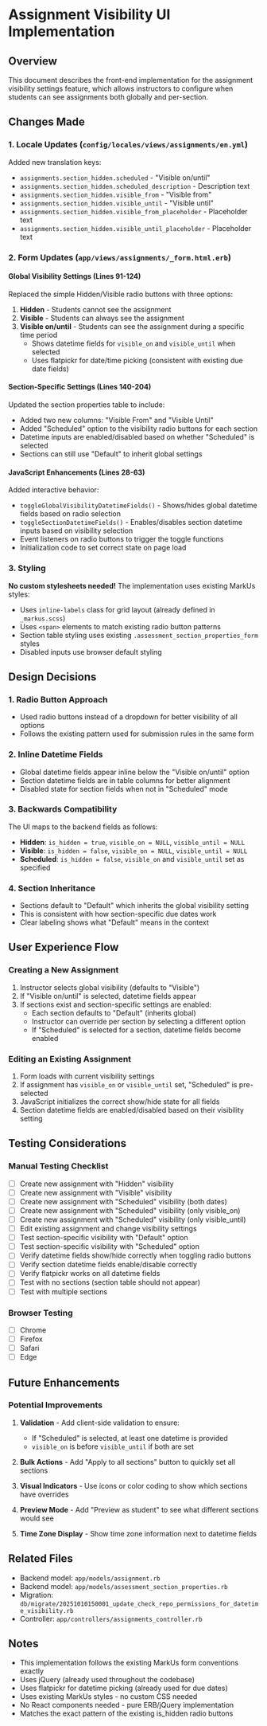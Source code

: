 # Assignment Visibility UI Implementation

## Overview
This document describes the front-end implementation for the assignment visibility settings feature, which allows instructors to configure when students can see assignments both globally and per-section.

## Changes Made

### 1. Locale Updates (`config/locales/views/assignments/en.yml`)
Added new translation keys:
- `assignments.section_hidden.scheduled` - "Visible on/until"
- `assignments.section_hidden.scheduled_description` - Description text
- `assignments.section_hidden.visible_from` - "Visible from"
- `assignments.section_hidden.visible_until` - "Visible until"
- `assignments.section_hidden.visible_from_placeholder` - Placeholder text
- `assignments.section_hidden.visible_until_placeholder` - Placeholder text

### 2. Form Updates (`app/views/assignments/_form.html.erb`)

#### Global Visibility Settings (Lines 91-124)
Replaced the simple Hidden/Visible radio buttons with three options:
1. **Hidden** - Students cannot see the assignment
2. **Visible** - Students can always see the assignment
3. **Visible on/until** - Students can see the assignment during a specific time period
   - Shows datetime fields for `visible_on` and `visible_until` when selected
   - Uses flatpickr for date/time picking (consistent with existing due date fields)

#### Section-Specific Settings (Lines 140-204)
Updated the section properties table to include:
- Added two new columns: "Visible From" and "Visible Until"
- Added "Scheduled" option to the visibility radio buttons for each section
- Datetime inputs are enabled/disabled based on whether "Scheduled" is selected
- Sections can still use "Default" to inherit global settings

#### JavaScript Enhancements (Lines 28-63)
Added interactive behavior:
- `toggleGlobalVisibilityDatetimeFields()` - Shows/hides global datetime fields based on radio selection
- `toggleSectionDatetimeFields()` - Enables/disables section datetime inputs based on visibility selection
- Event listeners on radio buttons to trigger the toggle functions
- Initialization code to set correct state on page load

### 3. Styling
**No custom stylesheets needed!** The implementation uses existing MarkUs styles:
- Uses `inline-labels` class for grid layout (already defined in `_markus.scss`)
- Uses `<span>` elements to match existing radio button patterns
- Section table styling uses existing `.assessment_section_properties_form` styles
- Disabled inputs use browser default styling

## Design Decisions

### 1. Radio Button Approach
- Used radio buttons instead of a dropdown for better visibility of all options
- Follows the existing pattern used for submission rules in the same form

### 2. Inline Datetime Fields
- Global datetime fields appear inline below the "Visible on/until" option
- Section datetime fields are in table columns for better alignment
- Disabled state for section fields when not in "Scheduled" mode

### 3. Backwards Compatibility
The UI maps to the backend fields as follows:
- **Hidden**: `is_hidden = true`, `visible_on = NULL`, `visible_until = NULL`
- **Visible**: `is_hidden = false`, `visible_on = NULL`, `visible_until = NULL`
- **Scheduled**: `is_hidden = false`, `visible_on` and `visible_until` set as specified

### 4. Section Inheritance
- Sections default to "Default" which inherits the global visibility setting
- This is consistent with how section-specific due dates work
- Clear labeling shows what "Default" means in the context

## User Experience Flow

### Creating a New Assignment
1. Instructor selects global visibility (defaults to "Visible")
2. If "Visible on/until" is selected, datetime fields appear
3. If sections exist and section-specific settings are enabled:
   - Each section defaults to "Default" (inherits global)
   - Instructor can override per section by selecting a different option
   - If "Scheduled" is selected for a section, datetime fields become enabled

### Editing an Existing Assignment
1. Form loads with current visibility settings
2. If assignment has `visible_on` or `visible_until` set, "Scheduled" is pre-selected
3. JavaScript initializes the correct show/hide state for all fields
4. Section datetime fields are enabled/disabled based on their visibility setting

## Testing Considerations

### Manual Testing Checklist
- [ ] Create new assignment with "Hidden" visibility
- [ ] Create new assignment with "Visible" visibility
- [ ] Create new assignment with "Scheduled" visibility (both dates)
- [ ] Create new assignment with "Scheduled" visibility (only visible_on)
- [ ] Create new assignment with "Scheduled" visibility (only visible_until)
- [ ] Edit existing assignment and change visibility settings
- [ ] Test section-specific visibility with "Default" option
- [ ] Test section-specific visibility with "Scheduled" option
- [ ] Verify datetime fields show/hide correctly when toggling radio buttons
- [ ] Verify section datetime fields enable/disable correctly
- [ ] Verify flatpickr works on all datetime fields
- [ ] Test with no sections (section table should not appear)
- [ ] Test with multiple sections

### Browser Testing
- [ ] Chrome
- [ ] Firefox
- [ ] Safari
- [ ] Edge

## Future Enhancements

### Potential Improvements
1. **Validation** - Add client-side validation to ensure:
   - If "Scheduled" is selected, at least one datetime is provided
   - `visible_on` is before `visible_until` if both are set

2. **Bulk Actions** - Add "Apply to all sections" button to quickly set all sections

3. **Visual Indicators** - Use icons or color coding to show which sections have overrides

4. **Preview Mode** - Add "Preview as student" to see what different sections would see

5. **Time Zone Display** - Show time zone information next to datetime fields

## Related Files
- Backend model: `app/models/assignment.rb`
- Backend model: `app/models/assessment_section_properties.rb`
- Migration: `db/migrate/20251010150001_update_check_repo_permissions_for_datetime_visibility.rb`
- Controller: `app/controllers/assignments_controller.rb`

## Notes
- This implementation follows the existing MarkUs form conventions exactly
- Uses jQuery (already used throughout the codebase)
- Uses flatpickr for datetime picking (already used for due dates)
- Uses existing MarkUs styles - no custom CSS needed
- No React components needed - pure ERB/jQuery implementation
- Matches the exact pattern of the existing is_hidden radio buttons
